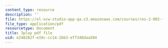 ```yaml
---
content_type: resource
description: ''
file: https://ol-ocw-studio-app-qa.s3.amazonaws.com/courses/res-2-002-finite-element-procedures-for-solids-and-structures-spring-2010/e248282fe19ccc142bb3eff348daa504_4-ehnTIyV0A.pdf
file_type: application/pdf
resourcetype: Document
title: 3play pdf file
uid: e248282f-e19c-cc14-2bb3-eff348daa504
---
```


